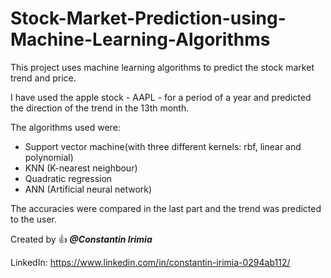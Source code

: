 # Stock-Market-Prediction-using-Machine-Learning-Algorithms

This project uses machine learning algorithms to predict the stock market trend and price. 

I have used the apple stock - AAPL - for a period of a year and predicted the direction of the trend in the 13th month.

The algorithms used were: 
- Support vector machine(with three different kernels: rbf, linear and polynomial)
- KNN (K-nearest neighbour)
- Quadratic regression
- ANN (Artificial neural network)

The accuracies were compared in the last part and the trend was predicted to the user.


Created by :+1:  ***@Constantin Irimia***

LinkedIn: https://www.linkedin.com/in/constantin-irimia-0294ab112/

